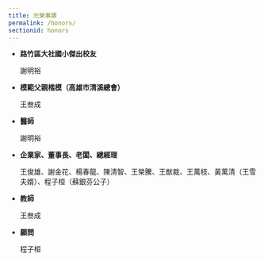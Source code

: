 ```yaml
---
title: 光榮事蹟
permalink: /honors/
sectionid: honors
---
```

- **路竹區大社國小傑出校友**

  謝明裕

- **模範父親楷模（高雄市清溪總會）**

  王叁成

- **醫師**

  謝明裕

- **企業家、董事長、老闆、總經理**

  王俊雄、謝金花、楊春龍、陳清智、王榮騰、王猷裁、王萬枝、黃萬清（王雪夫婿）、程子桓（蘇銀芬公子）

- **教師**

  王叁成

- **願問**

  程子桓


